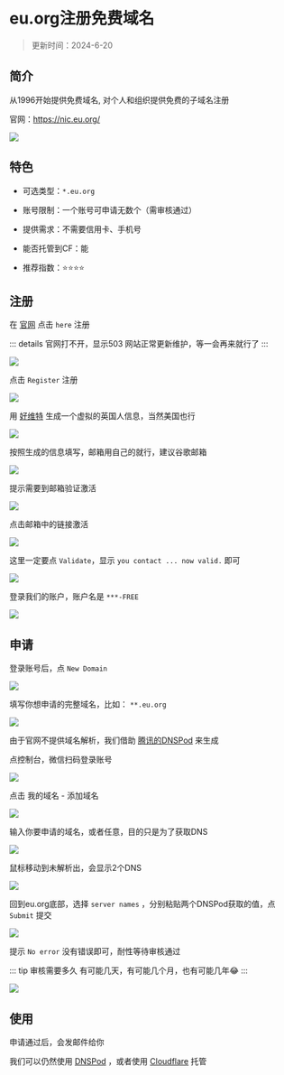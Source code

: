 # eu.org注册免费域名

> 更新时间：2024-6-20

## 简介

从1996开始提供免费域名, 对个人和组织提供免费的子域名注册

官网：https://nic.eu.org/

![](/domain/eu/eu-01.png)


## 特色

* 可选类型：`*.eu.org`

* 账号限制：一个账号可申请无数个（需审核通过）

* 提供需求：不需要信用卡、手机号

* 能否托管到CF：能

* 推荐指数：⭐⭐⭐⭐



## 注册

在 [官网](https://nic.eu.org/) 点击 `here` 注册

::: details 官网打不开，显示503
网站正常更新维护，等一会再来就行了
:::

![](/domain/eu/eu-02.png)

点击 `Register` 注册

![](/domain/eu/eu-03.png)


用 [好维特](https://www.haoweichi.com/Others/ying_guo_shen_fen_sheng_cheng) 生成一个虚拟的英国人信息，当然美国也行

![](/domain/eu/eu-04.png)

按照生成的信息填写，邮箱用自己的就行，建议谷歌邮箱

![](/domain/eu/eu-05.png)

提示需要到邮箱验证激活

![](/domain/eu/eu-06.png)

点击邮箱中的链接激活

![](/domain/eu/eu-07.png)

这里一定要点 `Validate`，显示 `you contact ... now valid.` 即可

![](/domain/eu/eu-08.png)

登录我们的账户，账户名是 `***-FREE`

![](/domain/eu/eu-09.png)


## 申请

登录账号后，点 `New Domain`

![](/domain/eu/eu-10.png)

填写你想申请的完整域名，比如： `**.eu.org`

![](/domain/eu/eu-11.png)

由于官网不提供域名解析，我们借助 [腾讯的DNSPod](https://www.dnspod.cn/) 来生成

点控制台，微信扫码登录账号

![](/domain/eu/eu-12.png)

点击 我的域名 - 添加域名

![](/domain/eu/eu-13.png)

输入你要申请的域名，或者任意，目的只是为了获取DNS

![](/domain/eu/eu-14.png)

鼠标移动到未解析出，会显示2个DNS

![](/domain/eu/eu-15.png)

回到eu.org底部，选择 `server names` ，分别粘贴两个DNSPod获取的值，点 `Submit` 提交

![](/domain/eu/eu-16.png)

提示 `No error` 没有错误即可，耐性等待审核通过

::: tip 审核需要多久
有可能几天，有可能几个月，也有可能几年😂
:::

![](/domain/eu/eu-17.png)



## 使用

申请通过后，会发邮件给你

我们可以仍然使用 [DNSPod](https://www.dnspod.cn/) ，或者使用 [Cloudflare](../cloudflare.md) 托管